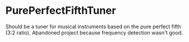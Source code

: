 # PurePerfectFifthTuner
Should be a tuner for musical instruments based on the pure perfect fifth (3:2 ratio).
Abandoned project because frequency detection wasn't good.
